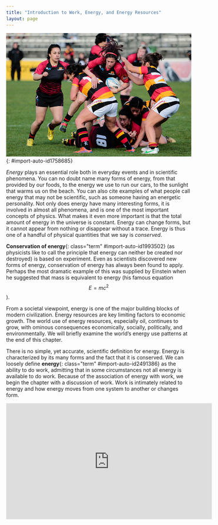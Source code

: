 ```yaml
---
title: "Introduction to Work, Energy, and Energy Resources"
layout: page
---
```





![A field with four wind turbines and the Sun setting in the background.](../resources/Figure_08_00_01a_D.jpg "How many forms of energy can you identify in this photograph of a wind farm in Iowa? (credit: J&#xFC;rgen from Sandesneben, Germany, Wikimedia Commons)")
{: #import-auto-id1758685}

*Energy* plays an essential role both in everyday events and in scientific
phenomena. You can no doubt name many forms of energy, from that provided by our
foods, to the energy we use to run our cars, to the sunlight that warms us on
the beach. You can also cite examples of what people call energy that may not be
scientific, such as someone having an energetic personality. Not only does
energy have many interesting forms, it is involved in almost all phenomena, and
is one of the most important concepts of physics. What makes it even more
important is that the total amount of energy in the universe is constant. Energy
can change forms, but it cannot appear from nothing or disappear without a
trace. Energy is thus one of a handful of physical quantities that we say is
*conserved*.

**Conservation of energy**{: class="term" #import-auto-id1993502} (as
physicists like to call the principle that energy can neither be created nor
destroyed) is based on experiment. Even as scientists discovered new forms of
energy, conservation of energy has always been found to apply. Perhaps the most
dramatic example of this was supplied by Einstein when he suggested that mass is
equivalent to energy (his famous equation $$ E=mc^{2} $$).

From a societal viewpoint, energy is one of the major building blocks of modern
civilization. Energy resources are key limiting factors to economic growth. The
world use of energy resources, especially oil, continues to grow, with ominous
consequences economically, socially, politically, and environmentally. We will
briefly examine the world’s energy use patterns at the end of this chapter.

There is no simple, yet accurate, scientific definition for energy. Energy is
characterized by its many forms and the fact that it is conserved. We can
loosely define **energy**{: class="term" #import-auto-id2491386} as the
ability to do work, admitting that in some circumstances not all energy is
available to do work. Because of the association of energy with work, we begin
the chapter with a discussion of work. Work is intimately related to energy and
how energy moves from one system to another or changes form.

<div class="note" data-label="Video" markdown="1">
<iframe width="560" height="315" src="https://www.youtube.com/embed/8_TjOq5BNo8" frameborder="0" allow="accelerometer; autoplay; clipboard-write; encrypted-media; gyroscope; picture-in-picture" allowfullscreen></iframe>
</div>
